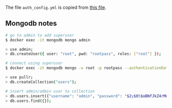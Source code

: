 The file `auth_config.yml` is copied from [this file](https://github.com/cesanta/docker_auth/blob/master/examples/simple.yml).

## Mongodb notes

```bash
# go to admin to add superuser
$ docker exec -it mongodb mongo admin

> use admin;
> db.createUser({ user: "root", pwd: "rootpass", roles: ["root"] });

# connect using superuser
$ docker exec -it mongodb mongo -u root -p rootpass --authenticationDatabase admin

> use pullr;
> db.createCollection("users");

# insert admin/admin user to collection
> db.users.insert({"username": "admin", "password": "$2y$05$oBNfJkZ4rMd6PjrRHq3FdeZXezfBzWqWsZuJ7v0ePpdUFCVNaOv52"});
> db.users.find({});
```
